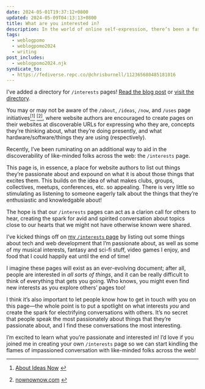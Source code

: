```yaml
---
date: 2024-05-01T19:37:12+0800
updated: 2024-05-09T04:13:13+0800
title: What are you interested in?
description: In the world of online self-expression, there’s been a fascinating trend of website authors creating discoverable pages to help others learn about who they are, what they’re thinking about, and more. I’m proposing an addition to these initiatives that helps us discover what people are passionate about.
tags:
  - weblogpomo
  - weblogpomo2024
  - writing
post_includes:
  - weblogpomo2024.njk
syndicate_to:
  - https://fediverse.repc.co/@chrisburnell/112365680485181016
---
```


<div class=" [ box  box--success  box--line-length ] [ flow ] " >
    <p>I’ve added a directory for <code style="white-space: nowrap;">/interests</code> pages! <a href="/note/interests-directory/">Read the blog post</a> or <a href="https://chrisburnell.github.io/interests-directory/" rel="external noopener">visit the directory</a>.</p>
</div>

You may or may not be aware of the `/about`, `/ideas`, `/now`, and `/uses` page initiatives<a href="#fn1" id="fnref1"><sup class="footnote-ref">[1]</sup></a> <a href="#fn2" id="fnref2"><sup class="footnote-ref">[2]</sup></a>, where website authors are encouraged to create pages on their websites at discoverable URLs for expressing who they are, concepts they’re thinking about, what they’re doing presently, and what hardware/software/things they are using (respectively).

Recently, I’ve been ruminating on an additional way to aid in the discoverability of like-minded folks across the web: the <code class="delta">/interests</code> page.

This page is, in essence, a place for website authors to list out things they’re passionate about and expound on what it is about those things that excites them. This builds on the idea of what makes clubs, groups, collectives, meetups, conferences, etc. so appealing. There is very little so stimulating as listening to someone eagerly talk about the things that they’re enthusiastic and knowledgable about!

The hope is that our <code style="white-space: nowrap;">/interests</code> pages can act as a clarion call for others to hear, creating the spark for avid and spirited conversation about topics close to our hearts that we might not have otherwise known were shared.

I’ve kicked things off on [my <code style="white-space: nowrap;">/interests</code> page](/interests/) by listing out some things about tech and web development that I’m passionate about, as well as some of my musical interests, fantasy and sci-fi stuff, video games I enjoy, and food that I could happily eat until the end of time!

I imagine these pages will exist as an ever-evolving document; after all, people are interested in *all sorts of things*, and it can be really difficult to think of everything that gets you going. Who knows, you might even find new interests as you explore others’ pages too!

I think it’s also important to let people know how to get in touch with you on this page—the whole point is to put a spotlight on what interests *you* and create the spark for electrifying conversations with others. It’s no secret that people speak the most passionately about things that they’re passionate about, and I find these conversations the most interesting.

I’m excited to learn what you’re passionate and interested in! I’d love if you joined me in creating your own <code style="white-space: nowrap;">/interests</code> page so we can start kindling the flames of impassioned conversation with like-minded folks across the web!

<hr style="--rule-space: var(--size-medium);">

<nav aria-label="Footnotes">
	<ol>
		<li id="fn1">
			<p><a href="https://aboutideasnow.com/about" rel="external noopener">About Ideas Now</a> <a href="#fnref1">↩︎</a></p>
		</li>
		<li id="fn2">
			<p><a href="https://nownownow.com/about" rel="external noopener">nownownow.com</a> <a href="#fnref2">↩︎</a></p>
		</li>
	</ol>
</nav>
